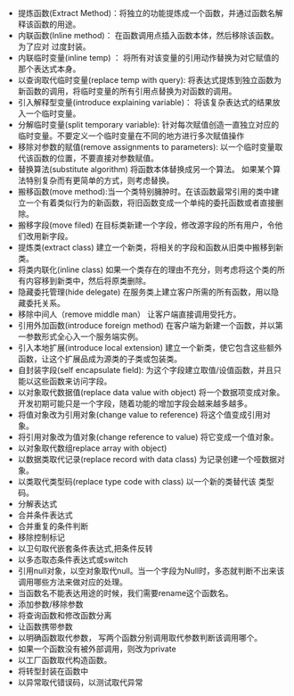 - 提炼函数(Extract Method)：将独立的功能提炼成一个函数，并通过函数名解释该函数的用途。
- 内联函数(Inline method)： 在函数调用点插入函数本体，然后移除该函数。为了应对 过度封装。
- 内联临时变量(inline temp) ： 将所有对该变量的引用动作替换为对它赋值的那个表达式本身。
- 以查询取代临时变量(replace temp with query): 将表达式提炼到独立函数为新函数的调用，将临时变量的所有引用点替换为对函数的调用。
- 引入解释型变量(introduce explaining variable)： 将该复杂表达式的结果放入一个临时变量。
- 分解临时变量(split temporary variable): 针对每次赋值创造一直独立对应的临时变量。不要定义一个临时变量在不同的地方进行多次赋值操作
- 移除对参数的赋值(remove assignments to parameters): 以一个临时变量取代该函数的位置，不要直接对参数赋值。
- 替换算法(substitute algorithm) 将函数本体替换成另一个算法。 如果某个算法特别复杂而有更简单的方式，则考虑替换。
- 搬移函数(move method):当一个类特别臃肿时。在该函数最常引用的类中建立一个有着类似行为的新函数，将旧函数变成一个单纯的委托函数或者直接删除。
- 搬移字段(move filed) 在目标类新建一个字段，修改源字段的所有用户，令他们改用新字段。
- 提炼类(extract class) 建立一个新类，将相关的字段和函数从旧类中搬移到新类。
- 将类内联化(inline class) 如果一个类存在的理由不充分，则考虑将这个类的所有内容移到新类中，然后将原类删除。
- 隐藏委托管理(hide delegate) 在服务类上建立客户所需的所有函数，用以隐藏委托关系。
- 移除中间人（remove middle man） 让客户端直接调用受托方。
- 引用外加函数(introduce foreign method) 在客户端为新建一个函数，并以第一参数形式全心入一个服务端实例。
- 引入本地扩展(introduce local extension) 建立一个新类，使它包含这些额外函数，让这个扩展品成为源类的子类或包装类。
- 自封装字段(self encapsulate field): 为这个字段建立取值/设值函数，并且只能以这些函数来访问字段。
- 以对象取代数据值(replace data value with object) 将一个数据项变成对象。开发初期可能只是一个字段，随着功能的增加字段会越来越多越多。
- 将值对象改为引用对象(change value to reference) 将这个值变成引用对象。
- 将引用对象改为值对象(change reference to value) 将它变成一个值对象。
- 以对象取代数组replace array with object) 
- 以数据类取代记录(replace record with data class) 为记录创建一个哑数据对象。
- 以类取代类型码(replace type code with class) 以一个新的类替代该 类型码。
- 分解表达式
- 合并条件表达式
- 合并重复的条件判断
- 移除控制标记
- 以卫句取代嵌套条件表达式,把条件反转
- 以多态取态条件表达式或switch
- 引用null对象，以空对象取代null。当一个字段为Null时，多态就判断不出来该调用哪些方法来做对应的处理。
- 当函数名不能表达用途的时候，我们需要rename这个函数名。
- 添加参数/移除参数
- 将查询函数和修改函数分离
- 让函数携带参数
- 以明确函数取代参数， 写两个函数分别调用取代参数判断该调用哪个。
- 如果一个函数没有被外部调用，则改为private
- 以工厂函数取代构造函数。
- 将转型封装在函数中
- 以异常取代错误码，以测试取代异常

